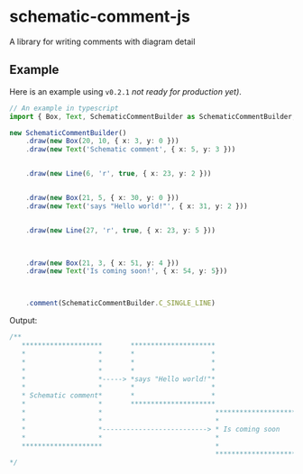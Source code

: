 <!--
 Copyright (c) 2022 Dalitso Sakala
 
 This software is released under the MIT License.
 https://opensource.org/licenses/MIT
-->

# schematic-comment-js

A library for writing comments with diagram detail


## Example
Here is an example using `v0.2.1` *not ready for production yet)*.
```ts 
// An example in typescript
import { Box, Text, SchematicCommentBuilder as SchematicCommentBuilder, Line } from '../index'

new SchematicCommentBuilder()
    .draw(new Box(20, 10, { x: 3, y: 0 }))
    .draw(new Text('Schematic comment', { x: 5, y: 3 }))


    .draw(new Line(6, 'r', true, { x: 23, y: 2 }))


    .draw(new Box(21, 5, { x: 30, y: 0 }))
    .draw(new Text('says "Hello world!"', { x: 31, y: 2 }))


    .draw(new Line(27, 'r', true, { x: 23, y: 5 }))


    
    .draw(new Box(21, 3, { x: 51, y: 4 }))
    .draw(new Text('Is coming soon!', { x: 54, y: 5}))



    .comment(SchematicCommentBuilder.C_SINGLE_LINE)
```

Output:

```typescript
/**
   ********************       *********************
   *                  *       *                   *
   *                  *       *                   *
   *                  *       *                   *
   *                  *-----> *says "Hello world!"*
   *                  *       *                   *
   * Schematic comment*       *                   *
   *                  *       *********************
   *                  *                            *********************
   *                  *                            *                   *
   *                  *--------------------------> * Is coming soon    *
   *                  *                            *                   *
   ********************                            *                   *
                                                   *********************
*/

```
